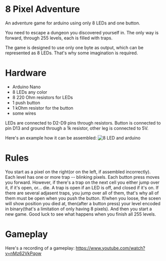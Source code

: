 # 8 Pixel Adventure
An adventure game for arduino using only 8 LEDs and one button.

You need to escape a dungeon you discovered yourself in. The only way is forward, through 255 levels, each is filled with traps.

The game is designed to use only one byte as output, which can be represented as 8 LEDs. That's why some imagination is required.

# Hardware
- Arduino Nano
- 8 LEDs any color
- 8 220 Ohm resistors for LEDs
- 1 push button
- 1 kOhm resistor for the button
- some wires

LEDs are connected to D2-D9 pins through resistors.
Button is connected to pin D13 and ground through a 1k resistor, other leg is connected to 5V.

Here's an example how it can be assembled:
![8 LED and arduino](https://github.com/cgtu/8_pixel_adventure/blob/master/breadboard.jpg)

# Rules
You start as a pixel on the right(or on the left, if assembled incorrectly). Each level has one or more trap -- blinking pixels. Each button press moves you forward. However, if there's a trap on the next cell you either jump over it, if it's open, or... die. A trap is open if an LED is off, and closed if it's on. If there are several adjasent traps, you jump over all of them, that's why all of them must be open when you push the button.
If/when you loose, the sceen will show position you died at, then(after a button press) your level encoded in binary(that's a limitation of only having 8 pixels). And then you start a new game.
Good luck to see what happens when you finish all 255 levels.

# Gameplay
Here's a recording of a gameplay: https://www.youtube.com/watch?v=nMz62VkPqow
